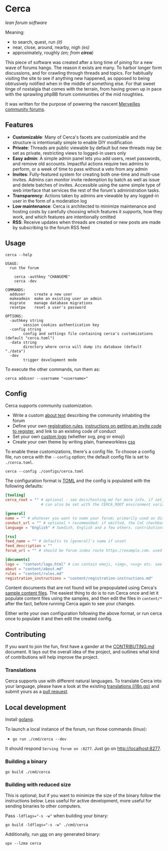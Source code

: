# Cerca
_lean forum software_

Meaning:
* to search, quest, run _(it)_
* near, close, around, nearby, nigh _(es)_
* approximately, roughly _(en; from **circa**)_

This piece of software was created after a long time of pining for a new wave of forums hangs.
The reason it exists are many. To harbor longer form discussions, and for crawling through
threads and topics. For habitually visiting the site to see if anything new happened, as
opposed to being obtrusively notified when in the middle of something else. For that sweet
tinge of nostalgia that comes with the terrain, from having grown up in pace with the sprawling
phpBB forum communities of the mid noughties.

It was written for the purpose of powering the nascent [Merveilles community forums](https://forum.merveilles.town).

## Features

* **Customizable**: Many of Cerca's facets are customizable and the structure is intentionally simple to enable DIY modification
* **Private**: Threads are public viewable by default but new threads may be set as private, restricting views to logged-in users only
* **Easy admin**: A simple admin panel lets you add users, reset passwords, and remove old accounts. Impactful actions require two admins to perform, or a week of time to pass without a veto from any admin
* **Invites**: Fully-featured system for creating both one-time and multi-use invites. Admins can monitor invite redemption by batch as well as issue and delete batches of invites. Accessible using the same simple type of web interface that services the rest of the forum's administration tasks.
* **Transparency**: Actions taken by admins are viewable by any logged-in user in the form of a moderation log
* **Low maintenance**: Cerca is architected to minimize maintenance and hosting costs by carefully choosing which features it supports, how they work, and which features are intentionally omitted
* **RSS**: Receive updates when threads are created or new posts are made by subscribing to the forum RSS feed

## Usage

```
cerca --help

USAGE:
  run the forum

    cerca -authkey "CHANGEME"
    cerca -dev

COMMANDS:
  adduser    create a new user
  makeadmin  make an existing user an admin
  migrate    manage database migrations
  resetpw    reset a user's password

OPTIONS:
  -authkey string
        session cookies authentication key
  -config string
        config and settings file containing cerca's customizations (default "cerca.toml")
  -data string
        directory where cerca will dump its database (default "./data")
  -dev
        trigger development mode
```

To execute the other commands, run them as:

```
cerca adduser --username "<username>"
```

## Config
Cerca supports community customization.

* Write a custom [about text](/defaults/sample-about.md) describing the community inhabiting the forum
* Define your own [registration rules](/defaults/sample-rules.md), [instructions on getting an invite code to register](/defaults/sample-registration-instructions.md), and link to an existing code of conduct
* Set your own [custom logo](/defaults/sample-logo.html) (whether svg, png or emoji)
* Create your own theme by writing plain, frameworkless [css](/html/assets/theme.css)

To enable these customizations, there's a config file. To choose a config file, run cerca with
the `--config` option; the default config file is set to `./cerca.toml`.

```
cerca --config ./configs/cerca.toml
```

The configuration format is [TOML](https://toml.io/en/) and the config is populated with the following
defaults:

```TOML
[tooling]
cerca_root = "" # optional - see docs/hosting.md for more info. if set, this should point to the folder hosting the base of your forum. 
                # can also be set with the CERCA_ROOT environment variable

[general]	
name = "" # whatever you want to name your forum; primarily used as display in tab titles
conduct_url = "" # optional + recommended: if omitted, the CoC checkboxes in /register will be hidden
language = "English" # Swedish, English and a few others. contributions for more translations welcome!

[rss]
feed_name = "" # defaults to [general]'s name if unset
feed_description = ""
forum_url = "" # should be forum index route https://example.com. used to generate post routes for feed, must be set to generate a feed

[documents]
logo =  "content/logo.html" # can contain emoji, <img>, <svg> etc. see defaults/sample-logo.html in repo for instructions
about = "content/about.md"
rules = "content/rules.md"
registration_instructions = "content/registration-instructions.md"
```

Content documents that are not found will be prepopulated using Cerca's [sample content
files](/defaults). The easiest thing to do is to run Cerca once and let it populate content
files using the samples, and then edit the files in `content/*` after the fact, before running
Cerca again to see your changes.

Either write your own configuration following the above format, or run cerca once to populate it and
then edit the created config.

## Contributing
If you want to join the fun, first have a gander at the [CONTRIBUTING.md](/CONTRIBUTING.md)
document. It lays out the overall idea of the project, and outlines what kind of contributions
will help improve the project.

### Translations

Cerca supports use with different natural languages. To translate Cerca into your language, please
have a look at the existing [translations (i18n.go)](/i18n/i18n.go) and submit yours as a
[pull request](https://github.com/cblgh/cerca/compare).

## Local development

Install [golang](https://go.dev/).

To launch a local instance of the forum, run those commands (linux):

- `go run ./cmd/cerca --dev`

It should respond `Serving forum on :8277`. Just go on [http://localhost:8277](http://localhost:8277).

### Building a binary

```
go build ./cmd/cerca
```

### Building with reduced size 
This is optional, but if you want to minimize the size of the binary follow the instructions
below. Less useful for active development, more useful for sending binaries to other computers.

Pass `-ldflags="-s -w"` when building your binary:

```
go build -ldflags="-s -w" ./cmd/cerca
```

Additionally, run [upx](https://upx.github.io) on any generated binary:

```
upx --lzma cerca
```
